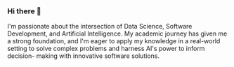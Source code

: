 ### Hi there 👋

<!--
**Samitha10/Samitha10** is a ✨ _special_ ✨ repository because its `README.md` (this file) appears on your GitHub profile.

Here are some ideas to get you started:

- 🔭 I’m currently working on ...
- 🌱 I’m currently learning ...
- 👯 I’m looking to collaborate on ...
- 🤔 I’m looking for help with ...
- 💬 Ask me about ...
- 📫 How to reach me: ...
- 😄 Pronouns: ...
- ⚡ Fun fact: ...
-->
I'm passionate about the intersection of Data Science, Software Development,
and Artificial Intelligence. My academic journey has given me a strong
foundation, and I'm eager to apply my knowledge in a real-world setting
to solve complex problems and harness AI's power to inform decision-
making with innovative software solutions.
